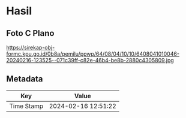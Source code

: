 # Hasil

## Foto C Plano

https://sirekap-obj-formc.kpu.go.id/0b8a/pemilu/ppwp/64/08/04/10/10/6408041010046-20240216-123525--071c39ff-c82e-46b4-be8b-2880c4305809.jpg


## Metadata

| Key        | Value               |
| ---------- | ------------------- |
| Time Stamp | 2024-02-16 12:51:22 |



